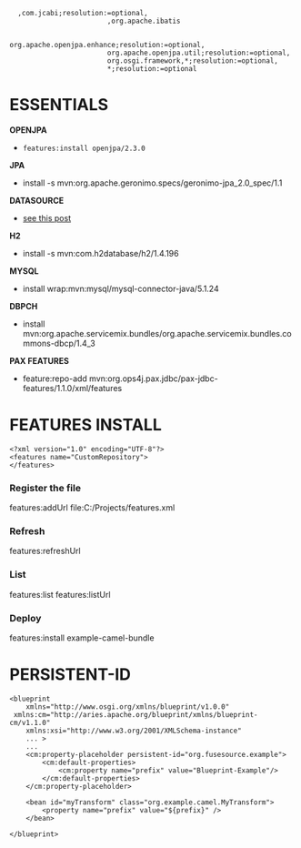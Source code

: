       ,com.jcabi;resolution:=optional,
                            ,org.apache.ibatis

                            org.apache.openjpa.enhance;resolution:=optional,
                            org.apache.openjpa.util;resolution:=optional,
                            org.osgi.framework,*;resolution:=optional,
                            *;resolution:=optional

# ESSENTIALS

**OPENJPA**

- `features:install openjpa/2.3.0`

**JPA**
- install -s mvn:org.apache.geronimo.specs/geronimo-jpa_2.0_spec/1.1 

**DATASOURCE**
- [see this post ](https://stackoverflow.com/questions/44528974/fuse-6-3-dbcp-basic-datasource)

**H2**
- install -s mvn:com.h2database/h2/1.4.196

**MYSQL**
- install wrap:mvn:mysql/mysql-connector-java/5.1.24

**DBPCH**
- install mvn:org.apache.servicemix.bundles/org.apache.servicemix.bundles.commons-dbcp/1.4_3

**PAX FEATURES**
- feature:repo-add mvn:org.ops4j.pax.jdbc/pax-jdbc-features/1.1.0/xml/features

# FEATURES INSTALL 
```
<?xml version="1.0" encoding="UTF-8"?>
<features name="CustomRepository">
</features>
```
### Register the file 
features:addUrl file:C:/Projects/features.xml

### Refresh
features:refreshUrl

### List
features:list
features:listUrl

### Deploy
features:install example-camel-bundle

# PERSISTENT-ID
````
<blueprint
    xmlns="http://www.osgi.org/xmlns/blueprint/v1.0.0"
 xmlns:cm="http://aries.apache.org/blueprint/xmlns/blueprint-cm/v1.1.0"
    xmlns:xsi="http://www.w3.org/2001/XMLSchema-instance"
    ... >
    ...
    <cm:property-placeholder persistent-id="org.fusesource.example">
        <cm:default-properties>
            <cm:property name="prefix" value="Blueprint-Example"/>
        </cm:default-properties>
    </cm:property-placeholder>

    <bean id="myTransform" class="org.example.camel.MyTransform">
        <property name="prefix" value="${prefix}" />
    </bean>

</blueprint>
````

